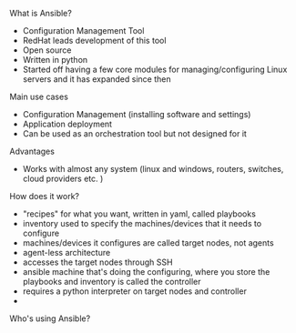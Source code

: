 What is Ansible?
- Configuration Management Tool
- RedHat leads development of this tool
- Open source
- Written in python
- Started off having a few core modules for managing/configuring Linux servers and it has expanded since then

Main use cases
- Configuration Management (installing software and settings)
- Application deployment
- Can be used as an orchestration tool but not designed for it

Advantages
- Works with almost any system (linux and windows, routers, switches, cloud providers etc. )

How does it work?
- "recipes" for what you want, written in yaml, called playbooks
- inventory used to specify the machines/devices that it needs to configure
- machines/devices it configures are called target nodes, not agents
- agent-less architecture
- accesses the target nodes through SSH
- ansible machine that's doing the configuring, where you store the playbooks and inventory is called the controller
- requires a python interpreter on target nodes and controller
- 

Who's using Ansible?